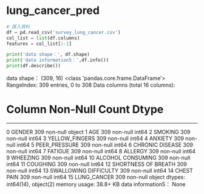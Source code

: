 # lung_cancer_pred

```python
# 匯入資料
df = pd.read_csv('survey_lung_cancer.csv')
col_list = list(df.columns)
features = col_list[:-1]

print('data shape：', df.shape)
print('data information5：',df.info())
print(df.describe())
```


data shape： (309, 16)
<class 'pandas.core.frame.DataFrame'>
RangeIndex: 309 entries, 0 to 308
Data columns (total 16 columns):
 #   Column                 Non-Null Count  Dtype 
---  ------                 --------------  ----- 
 0   GENDER                 309 non-null    object
 1   AGE                    309 non-null    int64 
 2   SMOKING                309 non-null    int64 
 3   YELLOW_FINGERS         309 non-null    int64 
 4   ANXIETY                309 non-null    int64 
 5   PEER_PRESSURE          309 non-null    int64 
 6   CHRONIC DISEASE        309 non-null    int64 
 7   FATIGUE                309 non-null    int64 
 8   ALLERGY                309 non-null    int64 
 9   WHEEZING               309 non-null    int64 
 10  ALCOHOL CONSUMING      309 non-null    int64 
 11  COUGHING               309 non-null    int64 
 12  SHORTNESS OF BREATH    309 non-null    int64 
 13  SWALLOWING DIFFICULTY  309 non-null    int64 
 14  CHEST PAIN             309 non-null    int64 
 15  LUNG_CANCER            309 non-null    object
dtypes: int64(14), object(2)
memory usage: 38.8+ KB
data information5： None


